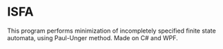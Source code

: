 # ISFA
This program performs minimization of incompletely specified finite state automata, using Paul-Unger method.
Made on C# and WPF.